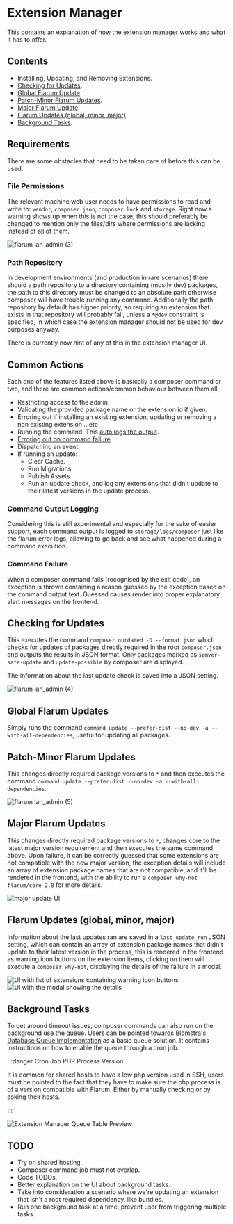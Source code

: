 # Extension Manager
This contains an explanation of how the extension manager works and what it has to offer.

## Contents
* Installing, Updating, and Removing Extensions.
* [Checking for Updates](#checking-for-updates).
* [Global Flarum Update](#global-flarum-updates).
* [Patch-Minor Flarum Updates](#patch-minor-flarum-updates).
* [Major Flarum Update](#major-flarum-updates).
* [Flarum Updates (global, minor, major)](#flarum-updates-global-minor-major).
* [Background Tasks](#background-tasks).

## Requirements
There are some obstacles that need to be taken care of before this can be used.

### File Permissions
The relevant machine web user needs to have permissions to read and write to: `vendor`, `composer.json`, `composer.lock` and `storage`. Right now a warning shows up when this is not the case, this should preferably be changed to mention only the files/dirs where permissions are lacking instead of all of them.

![flarum lan_admin (3)](https://user-images.githubusercontent.com/20267363/135268536-f79d42ab-6e05-4e41-b2ab-d95ec7a8b021.png)

### Path Repository
In development environments (and production in rare scenarios) there should a path repository to a directory containing (mostly dev) packages, the path to this directory must be changed to an absolute path otherwise composer will have trouble running any command. Additionally the path repository by default has higher priority, so requiring an extension that exists in that repository will probably fail, unless a `*@dev` constraint is specified, in which case the extension manager should not be used for dev purposes anyway.

There is currently now hint of any of this in the extension manager UI.

## Common Actions
Each one of the features listed above is basically a composer command or two, and there are common actions/common behaviour between them all.

* Restricting access to the admin.
* Validating the provided package name or the extension id if given.
* Erroring out if installing an existing extension, updating or removing a non existing extension ...etc
* Running the command. This [auto logs the output](#command-output-logging).
* [Erroring out on command failure](#command-failure).
* Dispatching an event.
* If running an update:
  + Clear Cache.
  + Run Migrations.
  + Publish Assets.
  + Run an update check, and log any extensions that didn't update to their latest versions in the update process.

### Command Output Logging
Considering this is still experimental and especially for the sake of easier support, each command output is logged to `storage/logs/composer` just like the flarum error logs, allowing to go back and see what happened during a command execution.

### Command Failure
When a composer command fails (recognised by the exit code), an exception is thrown containing a reason guessed by the exception based on the command output text. Guessed causes render into proper explanatory alert messages on the frontend.

## Checking for Updates
This executes the command `composer outdated -D --format json` which checks for updates of packages directly required in the root `composer.json` and outputs the results in JSON format. Only packages marked as `semver-safe-update` and `update-possible` by composer are displayed.

The information about the last update check is saved into a JSON setting.

![flarum lan_admin (4)](https://user-images.githubusercontent.com/20267363/135272032-9de37599-b364-4e42-b234-1113135eaa83.png)

## Global Flarum Updates
Simply runs the command `command update --prefer-dist --no-dev -a --with-all-dependencies`, useful for updating all packages.

## Patch-Minor Flarum Updates
This changes directly required package versions to `*` and then executes the command `command update --prefer-dist --no-dev -a --with-all-dependencies`.

![flarum lan_admin (5)](https://user-images.githubusercontent.com/20267363/135276114-ae438c2f-4122-45bd-b32f-690de3b56e25.png)

## Major Flarum Updates
This changes directly required package versions to `*`, changes core to the latest major version requirement and then executes the same command above. Upon failure, it can be correctly guessed that some extensions are not compatible with the new major version, the exception details will include an array of extension package names that are not compatible, and it'll be rendered in the frontend, with the ability to run a `composer why-not flarum/core 2.0` for more details.

![major update UI](https://user-images.githubusercontent.com/20267363/143277865-8323fa9a-c80f-4015-baca-fce4d2b5d585.png)

## Flarum Updates (global, minor, major)
Information about the last updates ran are saved in a `last_update_run` JSON setting, which can contain an array of extension package names that didn't update to their latest version in the process, this is rendered in the frontend as warning icon buttons on the extension items, clicking on them will execute a `composer why-not`, displaying the details of the failure in a modal.

![UI with list of extensions containing warning icon buttons](https://user-images.githubusercontent.com/20267363/143278774-6fada0da-dead-474b-8dfa-feda5021134f.png)
![UI with the modal showing the details](https://user-images.githubusercontent.com/20267363/143278786-d283db62-de96-4019-954e-932d0d6eac15.png)

## Background Tasks
To get around timeout issues, composer commands can also run on the background use the queue. Users can be pointed towards [Blomstra's Database Queue Implementation](https://discuss.flarum.org/d/28151-database-queue-the-simplest-queue-even-for-shared-hosting) as a basic queue solution. It contains instructions on how to enable the queue through a cron job.

:::danger Cron Job PHP Process Version

It is common for shared hosts to have a low php version used in SSH, users must be pointed to the fact that they have to make sure the php process is of a version compatible with Flarum. Either by manually checking or by asking their hosts.

:::

![Extension Manager Queue Table Preview](/en/img/extension-manager-queue.png)

## TODO
- Try on shared hosting.
- Composer command job must not overlap.
- Code TODOs.
- Better explanation on the UI about background tasks.
- Take into consideration a scenario where we're updating an extension that isn't a root required dependency, like bundles.
- Run one background task at a time, prevent user from triggering multiple tasks.
